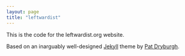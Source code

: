 ```yaml
---
layout: page
title: "leftwardist"
---
```


This is the code for the leftwardist.org website.


Based on an inarguably well-designed [Jekyll](http://jekyllrb.com) theme by [Pat Dryburgh](https://patdryburgh.com).

